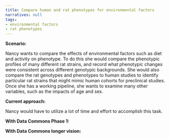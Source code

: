 ```yaml
---
title: Compare human and rat phenotypes for environmental factors
narratives: null
tags:
- environmental factors
- rat phenotypes
---
```

**Scenario:**

Nancy wants to compare the effects of environmental factors such as diet and activity on phenotype. To do this she would compare the phenotypic profiles of many different rat strains, and record what phenotypic changes were consistent across different genotypic backgrounds. She would also compare the rat genotypes and phenotypes to human studies to identify particular rat strains that might mimic human cohorts for preclinical studies. Once she has a working pipeline, she wants to examine many other variables, such as the impacts of age and sex.

**Current approach:**

Nancy would have to utilize a lot of time and effort to accomplish this task.

**With Data Commons Phase 1:**



**With Data Commons longer vision:**